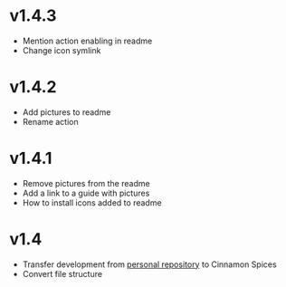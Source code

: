 # v1.4.3

- Mention action enabling in readme
- Change icon symlink

# v1.4.2

- Add pictures to readme
- Rename action

# v1.4.1

- Remove pictures from the readme
- Add a link to a guide with pictures
- How to install icons added to readme

# v1.4

- Transfer development from [personal repository](https://github.com/xszabo3/peazip-context-menu-items-nemo) to Cinnamon Spices
- Convert file structure
